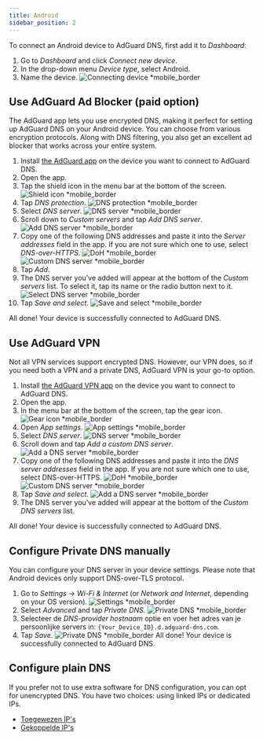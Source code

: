 ```yaml
---
title: Android
sidebar_position: 2
---
```


To connect an Android device to AdGuard DNS, first add it to _Dashboard_:

1. Go to _Dashboard_ and click _Connect new device_.
2. In the drop-down menu _Device type_, select Android.
3. Name the device.
   ![Connecting device \*mobile_border](https://cdn.adtidy.org/content/kb/dns/private/new_dns/connect/android_ab/choose_android.png)

## Use AdGuard Ad Blocker (paid option)

The AdGuard app lets you use encrypted DNS, making it perfect for setting up AdGuard DNS on your Android device. You can choose from various encryption protocols. Along with DNS filtering, you also get an excellent ad blocker that works across your entire system.

1. Install [the AdGuard app](https://adguard.com/adguard-android/overview.html) on the device you want to connect to AdGuard DNS.
2. Open the app.
3. Tap the shield icon in the menu bar at the bottom of the screen.
   ![Shield icon \*mobile_border](https://cdn.adtidy.org/content/kb/dns/private/new_dns/connect/android_ab/android_step3.png)
4. Tap _DNS protection_.
   ![DNS protection \*mobile_border](https://cdn.adtidy.org/content/kb/dns/private/new_dns/connect/android_ab/android_step4.png)
5. Select _DNS server_.
   ![DNS server \*mobile_border](https://cdn.adtidy.org/content/kb/dns/private/new_dns/connect/android_ab/android_step5.png)
6. Scroll down to _Custom servers_ and tap _Add DNS server_.
   ![Add DNS server \*mobile_border](https://cdn.adtidy.org/content/kb/dns/private/new_dns/connect/android_ab/android_step6.png)
7. Copy one of the following DNS addresses and paste it into the _Server addresses_ field in the app. If you are not sure which one to use, select _DNS-over-HTTPS_.
   ![DoH \*mobile_border](https://cdn.adtidy.org/content/kb/dns/private/new_dns/connect/android_ab/android_step7_1.png)
   ![Custom DNS server \*mobile_border](https://cdn.adtidy.org/content/kb/dns/private/new_dns/connect/android_ab/android_step7_2.png)
8. Tap _Add_.
9. The DNS server you’ve added will appear at the bottom of the _Custom servers_ list. To select it, tap its name or the radio button next to it.
   ![Select DNS server \*mobile_border](https://cdn.adtidy.org/content/kb/dns/private/new_dns/connect/android_ab/android_step_9.png)
10. Tap _Save and select_.
    ![Save and select \*mobile_border](https://cdn.adtidy.org/content/kb/dns/private/new_dns/connect/android_ab/android_step10.png)

All done! Your device is successfully connected to AdGuard DNS.

## Use AdGuard VPN

Not all VPN services support encrypted DNS. However, our VPN does, so if you need both a VPN and a private DNS, AdGuard VPN is your go-to option.

1. Install [the AdGuard VPN app](https://adguard-vpn.com/android/overview.html) on the device you want to connect to AdGuard DNS.
2. Open the app.
3. In the menu bar at the bottom of the screen, tap the gear icon.
   ![Gear icon \*mobile_border](https://cdn.adtidy.org/content/kb/dns/private/new_dns/connect/android_vpn/android_step3.png)
4. Open _App settings_.
   ![App settings \*mobile_border](https://cdn.adtidy.org/content/kb/dns/private/new_dns/connect/android_vpn/android_step4.png)
5. Select _DNS server_.
   ![DNS server \*mobile_border](https://cdn.adtidy.org/content/kb/dns/private/new_dns/connect/android_vpn/android_step5.png)
6. Scroll down and tap _Add a custom DNS server_.
   ![Add a DNS server \*mobile_border](https://cdn.adtidy.org/content/kb/dns/private/new_dns/connect/android_vpn/android_step6.png)
7. Copy one of the following DNS addresses and paste it into the _DNS server addresses_ field in the app. If you are not sure which one to use, select DNS-over-HTTPS.
   ![DoH \*mobile_border](https://cdn.adtidy.org/content/kb/dns/private/new_dns/connect/android_vpn/android_step7_1.png)
   ![Custom DNS server \*mobile_border](https://cdn.adtidy.org/content/kb/dns/private/new_dns/connect/android_vpn/android_step7_2.png)
8. Tap _Save and select_.
   ![Add a DNS server \*mobile_border](https://cdn.adtidy.org/content/kb/dns/private/new_dns/connect/android_vpn/android_step8.png)
9. The DNS server you’ve added will appear at the bottom of the _Custom DNS servers_ list.

All done! Your device is successfully connected to AdGuard DNS.

## Configure Private DNS manually

You can configure your DNS server in your device settings. Please note that Android devices only support DNS-over-TLS protocol.

1. Go to _Settings_ → _Wi-Fi & Internet_ (or _Network and Internet_, depending on your OS version).
   ![Settings \*mobile_border](https://cdn.adtidy.org/content/kb/dns/private/new_dns/connect/android_manual/manual_step1.png)
2. Select _Advanced_ and tap _Private DNS_.
   ![Private DNS \*mobile_border](https://cdn.adtidy.org/content/kb/dns/private/new_dns/connect/android_manual/manual_step2.png)
3. Selecteer de _DNS-provider hostnaam_ optie en voer het adres van je persoonlijke servers in: `{Your_Device_ID}.d.adguard-dns.com`.
4. Tap _Save_.
   ![Private DNS \*mobile_border](https://cdn.adtidy.org/content/kb/dns/private/new_dns/connect/android_manual/manual_step4.png)
   All done! Your device is successfully connected to AdGuard DNS.

## Configure plain DNS

If you prefer not to use extra software for DNS configuration, you can opt for unencrypted DNS. You have two choices: using linked IPs or dedicated IPs.

 - [Toegewezen IP's](/private-dns/connect-devices/other-options/dedicated-ip.md)
 - [Gekoppelde IP's](/private-dns/connect-devices/other-options/linked-ip.md)
